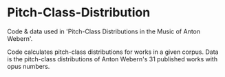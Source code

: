 # Pitch-Class-Distribution
Code & data used in 'Pitch-Class Distributions in the Music of Anton Webern'.

Code calculates pitch-class distributions for works in a given corpus. Data is the pitch-class distributions of Anton Webern's 31 published works with opus numbers.
